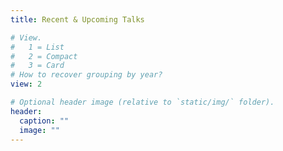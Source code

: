```yaml
---
title: Recent & Upcoming Talks

# View.
#   1 = List
#   2 = Compact
#   3 = Card
# How to recover grouping by year?
view: 2

# Optional header image (relative to `static/img/` folder).
header:
  caption: ""
  image: ""
---
```

